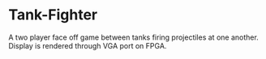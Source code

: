 # Tank-Fighter
A two player face off game between tanks firing projectiles at one another. Display is rendered through VGA port on FPGA. 
